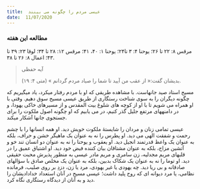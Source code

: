 ```yaml
---
title:  عیسی مردم را چگونه می بینند
date:  11/07/2020
---
```


### مطالعه این هفته
مرقس ۸: ۲۲ تا ۲۶؛ یوحنا ۴: ۳ تا۲۴؛ یوحنا ۱: ۴۰، ۴۱؛ مرقس ۱۲: ۲۸ تا ۳۴؛ لوقا ۲۳: ۳۹ تا ۴۳؛ اعمال ۸: ۲۶ تا ۳۸.

> <p>آیه حفظی</p>
> بدیشان گفت:« از عقب من آیید تا شما را صیاد مردم گردانم » (متی ۴: ۱۹).

مسیح استاد صید جانهاست. با مشاهده طریقی که او با مردم رفتار میکرد، یاد میگیریم که چگونه دیگران را به سوی شناخت رستگاری از طریق عیسی مسیح سوق دهیم. وقتی با او همراه می شویم تا با او از کوچه های شلوغ بیت المقدس و از مسیرهای خاکی یهودا، و در دامنههای مرتفع جلیل گذر کنیم، در می یابیم که او چگونه اصول ملکوت را برای جستجوی جانها آشکار میکند.

عیسی تمامی زنان و مردان را شایستۀ ملکوت خویش دید. او همه انسانها را با چشم رحمت و شفقت الهی می دید. او پطرس را نه به عنوان یک ماهیگر خشن و حراف، بلکه به عنوان یک واعظ قدرتمند انجیل دید. او یعقوب و یوحنا را نه به عنوان دو انسان تند خو و آتشین مزاج، بلکه به عنوان مشتاقان بیان کننده فیض خود دید. او اشتیاق عمیق را در قلبهای مریم مجدلیه، زن سامری و مریم مادر عیسی به منظور پذیرش محبت حقیقی دید. او توما را نه به عنوان یک شکاک بدبین، بلکه به عنوان یک مخلص صادق با سؤالهای صادقانه و بی ریا دید. چه یهودی یا غیر یهودی، مرد یا زن، دزدِ بر روی صلیب، فرمانده نظامی، یا مرد دیوانه ای که روح پلید داشت؛  عیسی مسیح در آنان استعداد خدادادیشان را دید و به آنان از دیدگاه رستگاری نگاه کرد.